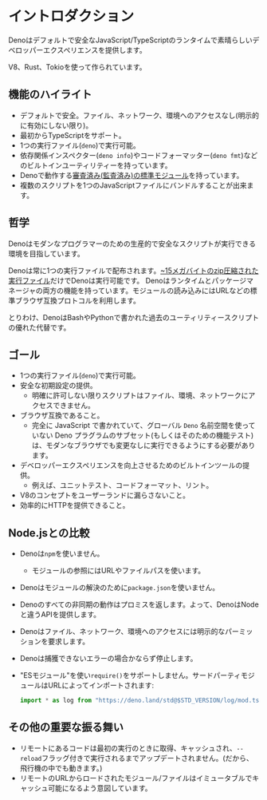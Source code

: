 <!-- # Introduction -->
# イントロダクション

<!--
Deno is a JavaScript/TypeScript runtime with secure defaults and a great
developer experience.
-->
Denoはデフォルトで安全なJavaScript/TypeScriptのランタイムで素晴らしいデベロッパーエクスペリエンスを提供します。

<!--
It's built on V8, Rust, and Tokio.
-->
V8、Rust、Tokioを使って作られています。

<!-- ## Feature highlights -->
## 機能のハイライト

<!--
- Secure by default. No file, network, or environment access (unless explicitly
  enabled).
- Supports TypeScript out of the box.
- Ships a single executable (`deno`).
- Has built-in utilities like a dependency inspector (`deno info`) and a code
  formatter (`deno fmt`).
- Has
  [a set of reviewed (audited) standard
  modules](https://github.com/denoland/deno/tree/master/std) that are guaranteed
  to work with Deno.
- Scripts can be bundled into a single JavaScript file.
-->
- デフォルトで安全。ファイル、ネットワーク、環境へのアクセスなし(明示的に有効にしない限り)。
- 最初からTypeScriptをサポート。
- 1つの実行ファイル(`deno`)で実行可能。
- 依存関係インスペクター(`deno info`)やコードフォーマッター(`deno fmt`)などのビルトインユーティリティーを持っています。
- Denoで動作する[審査済み(監査済み)の標準モジュール](https://github.com/denoland/deno/tree/master/std)を持っています。
- 複数のスクリプトを1つのJavaScriptファイルにバンドルすることが出来ます。

<!-- ## Philosophy -->
## 哲学

<!--
Deno aims to be a productive and secure scripting environment for the modern
programmer.
-->
Denoはモダンなプログラマーのための生産的で安全なスクリプトが実行できる環境を目指しています。

<!--
Deno will always be distributed as a single executable. Given a URL to a Deno
program, it is runnable with nothing more than
[the ~15 megabyte zipped executable](https://github.com/denoland/deno/releases).
Deno explicitly takes on the role of both runtime and package manager. It uses a
standard browser-compatible protocol for loading modules: URLs.
-->
Denoは常に1つの実行ファイルで配布されます。[~15メガバイトのzip圧縮された実行ファイル](https://github.com/denoland/deno/releases)だけでDenoは実行可能です。
Denoはランタイムとパッケージマネージャの両方の機能を持っています。モジュールの読み込みにはURLなどの標準ブラウザ互換プロトコルを利用します。

<!--
Among other things, Deno is a great replacement for utility scripts that may
have been historically written with Bash or Python.
-->
とりわけ、DenoはBashやPythonで書かれた過去のユーティリティースクリプトの優れた代替です。

<!-- ## Goals -->
## ゴール

<!--
- Only ship a single executable (`deno`).
- Provide secure defaults.
  - Unless specifically allowed, scripts can't access files, the environment, or
    the network.
- Be browser-compatible.
  - The subset of Deno programs which are written completely in JavaScript and
    do not use the global `Deno` namespace (or feature test for it), ought to
    also be able to be run in a modern web browser without change.
- Provide built-in tooling to improve developer experience.
  - E.g. unit testing, code formatting, and linting.
- Not leak V8 concepts into user land.
- Serve HTTP efficiently.
-->
- 1つの実行ファイル(`deno`)で実行可能。
- 安全な初期設定の提供。
  - 明確に許可しない限りスクリプトはファイル、環境、ネットワークにアクセスできません。
- ブラウザ互換であること。
  - 完全に JavaScript で書かれていて、グローバル `Deno` 名前空間を使っていない Deno プラグラムのサブセット(もしくはそのための機能テスト)は、モダンなブラウザでも変更なしに実行できるようにする必要があります。
- デベロッパーエクスペリエンスを向上させるためのビルトインツールの提供。
  - 例えば、ユニットテスト、コードフォーマット、リント。
- V8のコンセプトをユーザーランドに漏らさないこと。
- 効率的にHTTPを提供できること。

<!-- ## Comparison to Node.js -->
## Node.jsとの比較

<!--
- Deno does not use `npm`.
  - It uses modules referenced as URLs or file paths.
- Deno does not use `package.json` in its module resolution algorithm.
- All async actions in Deno return a promise. Thus Deno provides different APIs
  than Node.
- Deno requires explicit permissions for file, network, and environment access.
- Deno always dies on uncaught errors.
- Uses "ES Modules" and does not support `require()`. Third party modules are
  imported via URLs:
-->
- Denoは`npm`を使いません。
  - モジュールの参照にはURLやファイルパスを使います。
- Denoはモジュールの解決のために`package.json`を使いません。
- Denoのすべての非同期の動作はプロミスを返します。よって、DenoはNodeと違うAPIを提供します。
- Denoはファイル、ネットワーク、環境へのアクセスには明示的なパーミッションを要求します。
- Denoは捕獲できないエラーの場合かならず停止します。
- "ESモジュール"を使い`require()`をサポートしません。サードパーティモジュールはURLによってインポートされます: 

  ```javascript
  import * as log from "https://deno.land/std@$STD_VERSION/log/mod.ts";
  ```

<!-- ## Other key behaviors -->
## その他の重要な振る舞い

<!--
- Remote code is fetched and cached on first execution, and never updated until
  the code is run with the `--reload` flag. (So, this will still work on an
  airplane.)
- Modules/files loaded from remote URLs are intended to be immutable and
  cacheable.
-->
- リモートにあるコードは最初の実行のときに取得、キャッシュされ、`--reload`フラッグ付きで実行されるまでアップデートされません。(だから、飛行機の中でも動きます。)
- リモートのURLからロードされたモジュール/ファイルはイミュータブルでキャッシュ可能になるよう意図しています。
